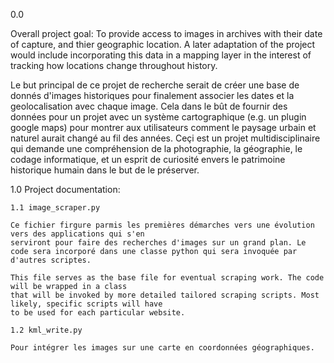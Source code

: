 0.0

Overall project goal: To provide access to images in archives with their date of capture, and thier geographic location. A later adaptation of the project would include incorporating this data in a mapping layer in the interest of tracking how locations change throughout history.

Le but principal de ce projet de recherche serait de créer une base de donnés d'images historiques pour
finalement associer les dates et la geolocalisation avec chaque image. Cela dans le bût de fournir des
données pour un projet avec un système cartographique (e.g. un plugin google maps) pour montrer aux
utilisateurs comment le paysage urbain et naturel aurait changé au fil des années. Ceçi est un projet
multidisciplinaire qui demande une compréhension de la photographie, la géographie, le codage informatique,
et un esprit de curiosité envers le patrimoine historique humain dans le but de le préserver.

1.0 Project documentation:


    1.1 image_scraper.py

    Ce fichier firgure parmis les premières démarches vers une évolution vers des applications qui s'en
    serviront pour faire des recherches d'images sur un grand plan. Le code sera incorporé dans une classe python qui sera invoquée par d'autres scriptes.

    This file serves as the base file for eventual scraping work. The code will be wrapped in a class
    that will be invoked by more detailed tailored scraping scripts. Most likely, specific scripts will have
    to be used for each particular website.

    1.2 kml_write.py

    Pour intégrer les images sur une carte en coordonnées géographiques. 
